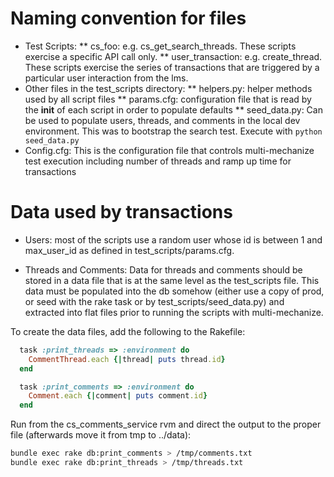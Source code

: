 
Naming convention for files
===========================
* Test Scripts:
** cs_foo: e.g. cs_get_search_threads. These scripts exercise a specific API call only.
** user_transaction: e.g. create_thread. These scripts exercise the series of transactions that are triggered by a particular user interaction from the lms.
* Other files in the test_scripts directory:
** helpers.py: helper methods used by all script files
** params.cfg: configuration file that is read by the __init__ of each script in order to populate defaults
** seed_data.py: Can be used to populate users, threads, and comments in the local dev environment. This was to bootstrap the search test. Execute with `python seed_data.py`
* Config.cfg: This is the configuration file that controls multi-mechanize test execution including number of threads and ramp up time for transactions

Data used by transactions
=========================
* Users: most of the scripts use a random user whose id is between 1 and max_user_id as defined in test_scripts/params.cfg.

* Threads and Comments:
Data for threads and comments should be stored in a data file that is at the same level as the test_scripts file. This data must be populated into the db somehow (either use a copy of prod, or seed with the rake task or by test_scripts/seed_data.py) and extracted into flat files prior to running the scripts with multi-mechanize.

To create the data files, add the following to the Rakefile:
```ruby
  task :print_threads => :environment do
    CommentThread.each {|thread| puts thread.id}
  end

  task :print_comments => :environment do
    Comment.each {|comment| puts comment.id}
  end
```
Run from the cs_comments_service rvm and direct the output to the proper file (afterwards move it from tmp to ../data):
```bash
bundle exec rake db:print_comments > /tmp/comments.txt
bundle exec rake db:print_threads > /tmp/threads.txt
```
